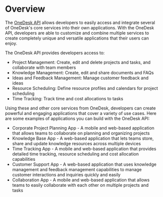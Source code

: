 # Overview

The [OneDesk API](https://www.onedesk.com/) allows developers to easily access
and integrate several of OneDesk's core services into their own applications.
With the OneDesk API, developers are able to customize and combine multiple
services to create completely unique and versatile applications that their
users can enjoy.

The OneDesk API provides developers access to:

- Project Management: Create, edit and delete projects and tasks, and
  collaborate with team members
- Knowledge Management: Create, edit and share documents and FAQs
- Ideas and Feedback Management: Manage customer feedback and ideas
- Resource Scheduling: Define resource profiles and calendars for project
  scheduling
- Time Tracking: Track time and cost allocations to tasks

Using these and other core services from OneDesk, developers can create
powerful and engaging applications that cover a variety of use cases. Here are
some examples of applications you can build with the OneDesk API:

- Corporate Project Planning App - A mobile and web-based application that
  allows teams to collaborate on planning and organizing projects
- Knowledge Base App - A web-based application that lets teams store, share and
  update knowledge resources across multiple devices
- Time Tracking App - A mobile and web-based application that provides detailed
  time tracking, resource scheduling and cost allocation capabilities
- Customer Support App - A web-based application that uses knowledge management
  and feedback management capabilities to manage customer interactions and
  inquiries quickly and easily
- Collaboration App - A mobile and web-based application that allows teams to
  easily collaborate with each other on multiple projects and tasks
